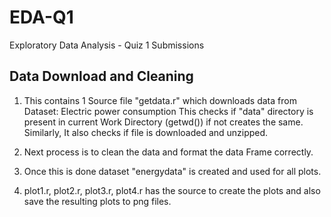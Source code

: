 # EDA-Q1
Exploratory Data Analysis - Quiz 1 Submissions

## Data Download and Cleaning
1. This contains 1 Source file "getdata.r" which downloads data from Dataset: Electric power consumption
    This checks if "data" directory is present in current Work Directory (getwd())
    if not creates the same. 
    Similarly, It also checks if file is downloaded and unzipped.
  
2. Next process is to clean the data and format the data Frame correctly.

3. Once this is done dataset "energydata" is created and used for all plots.

4. plot1.r, plot2.r, plot3.r, plot4.r  has the source to create the plots and also save the resulting plots to png files.

